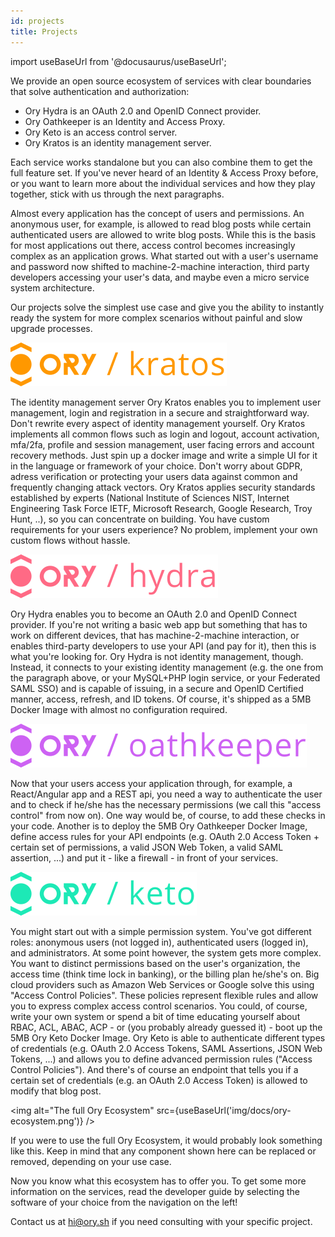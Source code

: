```yaml
---
id: projects
title: Projects
---
```


import useBaseUrl from '@docusaurus/useBaseUrl';

We provide an open source ecosystem of services with clear boundaries that solve
authentication and authorization:

- Ory Hydra is an OAuth 2.0 and OpenID Connect provider.
- Ory Oathkeeper is an Identity and Access Proxy.
- Ory Keto is an access control server.
- Ory Kratos is an identity management server.

Each service works standalone but you can also combine them to get the full
feature set. If you've never heard of an Identity & Access Proxy before, or you
want to learn more about the individual services and how they play together,
stick with us through the next paragraphs.

Almost every application has the concept of users and permissions. An anonymous
user, for example, is allowed to read blog posts while certain authenticated
users are allowed to write blog posts. While this is the basis for most
applications out there, access control becomes increasingly complex as an
application grows. What started out with a user's username and password now
shifted to machine-2-machine interaction, third party developers accessing your
user's data, and maybe even a micro service system architecture.

Our projects solve the simplest use case and give you the ability to instantly
ready the system for more complex scenarios without painful and slow upgrade
processes.

![Ory Kratos](https://raw.githubusercontent.com/ory/meta/master/static/logos/logo-kratos.svg)

The identity management server Ory Kratos enables you to implement user
management, login and registration in a secure and straightforward way. Don't
rewrite every aspect of identity management yourself. Ory Kratos implements all
common flows such as login and logout, account activation, mfa/2fa, profile and
session management, user facing errors and account recovery methods. Just spin
up a docker image and write a simple UI for it in the language or framework of
your choice. Don't worry about GDPR, adress verification or protecting your
users data against common and frequently changing attack vectors. Ory Kratos
applies security standards established by experts (National Institute of
Sciences NIST, Internet Engineering Task Force IETF, Microsoft Research, Google
Research, Troy Hunt, ..), so you can concentrate on building. You have custom
requirements for your users experience? No problem, implement your own custom
flows without hassle.

![Ory Hydra](https://raw.githubusercontent.com/ory/meta/master/static/logos/logo-hydra.svg)

Ory Hydra enables you to become an OAuth 2.0 and OpenID Connect provider. If
you're not writing a basic web app but something that has to work on different
devices, that has machine-2-machine interaction, or enables third-party
developers to use your API (and pay for it), then this is what you're looking
for. Ory Hydra is not identity management, though. Instead, it connects to your
existing identity management (e.g. the one from the paragraph above, or your
MySQL+PHP login service, or your Federated SAML SSO) and is capable of issuing,
in a secure and OpenID Certified manner, access, refresh, and ID tokens. Of
course, it's shipped as a 5MB Docker Image with almost no configuration
required.

![Ory Oathkeeper](https://raw.githubusercontent.com/ory/meta/master/static/logos/logo-oathkeeper.svg)

Now that your users access your application through, for example, a
React/Angular app and a REST api, you need a way to authenticate the user and to
check if he/she has the necessary permissions (we call this "access control"
from now on). One way would be, of course, to add these checks in your code.
Another is to deploy the 5MB Ory Oathkeeper Docker Image, define access rules
for your API endpoints (e.g. OAuth 2.0 Access Token + certain set of
permissions, a valid JSON Web Token, a valid SAML assertion, ...) and put it -
like a firewall - in front of your services.

![Ory Keto](https://raw.githubusercontent.com/ory/meta/master/static/logos/logo-keto.svg)

You might start out with a simple permission system. You've got different roles:
anonymous users (not logged in), authenticated users (logged in), and
administrators. At some point however, the system gets more complex. You want to
distinct permissions based on the user's organization, the access time (think
time lock in banking), or the billing plan he/she's on. Big cloud providers such
as Amazon Web Services or Google solve this using "Access Control Policies".
These policies represent flexible rules and allow you to express complex access
control scenarios. You could, of course, write your own system or spend a bit of
time educating yourself about RBAC, ACL, ABAC, ACP - or (you probably already
guessed it) - boot up the 5MB Ory Keto Docker Image. Ory Keto is able to
authenticate different types of credentials (e.g. OAuth 2.0 Access Tokens, SAML
Assertions, JSON Web Tokens, ...) and allows you to define advanced permission
rules ("Access Control Policies"). And there's of course an endpoint that tells
you if a certain set of credentials (e.g. an OAuth 2.0 Access Token) is allowed
to modify that blog post.

<img alt="The full Ory Ecosystem" src={useBaseUrl('img/docs/ory-ecosystem.png')}
/>

If you were to use the full Ory Ecosystem, it would probably look something like
this. Keep in mind that any component shown here can be replaced or removed,
depending on your use case.

Now you know what this ecosystem has to offer you. To get some more information
on the services, read the developer guide by selecting the software of your
choice from the navigation on the left!

Contact us at [hi@ory.sh](mailto:hi@ory.sh) if you need consulting with your
specific project.
